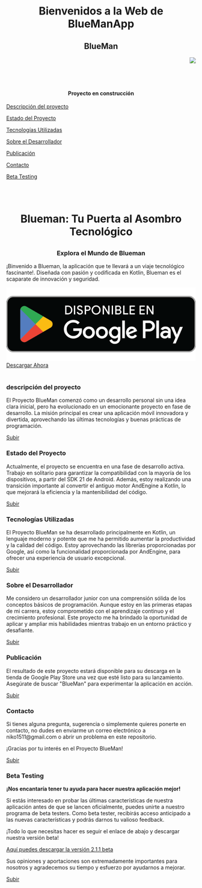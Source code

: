 <h1 align="center"> Bienvenidos a la Web de BlueManApp </h1>
<h2 align="center"> BlueMan </h2>
<p align="right">
   <img src="https://img.shields.io/badge/STATUS-EN%20DESAROLLO-green">
   </p>
   <br><br>
   <a name="top"></a>
   <h4 align="center">
Proyecto en construcción
</h4>



[Descripción del proyecto](#descripción-del-proyecto)

[Estado del Proyecto](#estado-del-proyecto)

[Tecnologías Utilizadas](#tecnologías-utilizadas)

[Sobre el Desarrollador](#sobre-el-desarrollador)

[Publicación](#publicación)

[Contacto](#contacto)

[Beta Testing](#beta-testing)

<br><br>

<h1 align="center">
Blueman: Tu Puerta al Asombro Tecnológico
</h1>

<h2></h2>

<h3 align = "center">Explora el Mundo de Blueman</h3>
<p>

¡Binvenido a Blueman, la aplicación que te llevará a un viaje tecnológico fascinante!. Diseñada con pasión y codificada en Kotlin, Blueman es el scaparate de innovación y seguridad.
</p>


<!-- <p align="center">
Texto alineado
  <b>Links:</b><br>
  <a href="#">Link 1</a> |
  <a href="#">Link 2</a> |
  <a href="#">Link 3</a> -->

   <img src="./bluemanApp/img/google-play-badge.png" alt="Google Play Store logo">
   <a href="https://play.google.com/store/apps/details?id=com.nikosoft.nksf.blueman">Descargar Ahora</a> 
        <span class="download-text"></span>
  <br><br>


<a name="descripción-del-proyecto"></a>

### descripción del proyecto

<p>El Proyecto BlueMan comenzó como un desarrollo personal sin una idea clara inicial, pero ha evolucionado en un emocionante proyecto en fase de desarrollo. La misión principal es crear una aplicación móvil innovadora y divertida, aprovechando las últimas tecnologías y buenas prácticas de programación.</p>

[Subir](#top)

### Estado del Proyecto

<p>Actualmente, el proyecto se encuentra en una fase de desarrollo activa. Trabajo en solitario para garantizar la compatibilidad con la mayoría de los dispositivos, a partir del SDK 21 de Android. Además, estoy realizando una transición importante al convertir el antiguo motor AndEngine a Kotlin, lo que mejorará la eficiencia y la mantenibilidad del código.</p>

[Subir](#top)

### Tecnologías Utilizadas

<p>El Proyecto BlueMan se ha desarrollado principalmente en Kotlin, un lenguaje moderno y potente que me ha permitido aumentar la productividad y la calidad del código. Estoy aprovechando las librerías proporcionadas por Google, así como la funcionalidad proporcionada por AndEngine, para ofrecer una experiencia de usuario excepcional.</p>

[Subir](#top)

### Sobre el Desarrollador

<p>Me considero un desarrollador junior con una comprensión sólida de los conceptos básicos de programación. Aunque estoy en las primeras etapas de mi carrera, estoy comprometido con el aprendizaje continuo y el crecimiento profesional. Este proyecto me ha brindado la oportunidad de aplicar y ampliar mis habilidades mientras trabajo en un entorno práctico y desafiante.</p>

[Subir](#top)

### Publicación

<p>El resultado de este proyecto estará disponible para su descarga en la tienda de Google Play Store una vez que esté listo para su lanzamiento. Asegúrate de buscar "BlueMan" para experimentar la aplicación en acción.</p>

[Subir](#top)

### Contacto

<p>Si tienes alguna pregunta, sugerencia o simplemente quieres ponerte en contacto, no dudes en enviarme un correo electrónico a niko1511@gmail.com o abrir un problema en este repositorio.</p>

¡Gracias por tu interés en el Proyecto BlueMan!


[Subir](#top)

### Beta Testing

**¡Nos encantaría tener tu ayuda para hacer nuestra aplicación mejor!**

Si estás interesado en probar las últimas características de nuestra aplicación antes de que se lancen oficialmente, puedes unirte a nuestro programa de beta testers. Como beta tester, recibirás acceso anticipado a las nuevas características y podrás darnos tu valioso feedback.

¡Todo lo que necesitas hacer es seguir el enlace de abajo y descargar nuestra versión beta!

 <a href="https://play.google.com/store/apps/details?id=com.nikosoft.nksf.blueman">Aquí puedes descargar la versión 2.1.1 beta</a> 


Sus opiniones y aportaciones son extremadamente importantes para nosotros y agradecemos su tiempo y esfuerzo por ayudarnos a mejorar.

[Subir](#top)




<!-- [Insignias](#insignias)

[Índice](#índice)



[Estado del proyecto](#Estado-del-proyecto)

[Características de la aplicación y demostración](#Características-de-la-aplicación-y-demostración)

[Acceso al proyecto](#acceso-proyecto)

[Tecnologías utilizadas](#tecnologías-utilizadas)

[Personas Contribuyentes](#personas-contribuyentes)

[Personas-Desarrolladores del Proyecto](#personas-desarrolladores)

[Licencia](#licencia)

[Conclusión](#conclusión) -->

<!-- <p align="center">
<picture>
<img src="https://avatars.githubusercontent.com/u/10790885?v=4" width=115><br><sub>Juan José Nicolini</sub>
</picture>
</p> -->

<!-- > [!NOTE]
> Useful information that users should know, even when skimming content.

> [!TIP]
> Helpful advice for doing things better or more easily.

> [!IMPORTANT]
> Key information users need to know to achieve their goal.

> [!WARNING]
> Urgent info that needs immediate user attention to avoid problems.

> [!CAUTION]
> Advises about risks or negative outcomes of certain actions. -->
